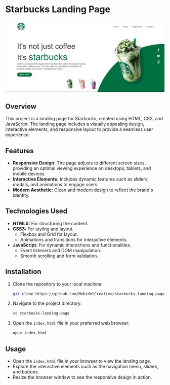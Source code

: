 # Starbucks Landing Page

![Landing Page Preview](image/landing-page-preview.png)

## Overview

This project is a landing page for Starbucks, created using HTML, CSS, and JavaScript. The landing page includes a visually appealing design, interactive elements, and responsive layout to provide a seamless user experience.

## Features

- **Responsive Design:** The page adjusts to different screen sizes, providing an optimal viewing experience on desktops, tablets, and mobile devices.
- **Interactive Elements:** Includes dynamic features such as sliders, modals, and animations to engage users.
- **Modern Aesthetic:** Clean and modern design to reflect the brand's identity.

## Technologies Used

- **HTML5:** For structuring the content.
- **CSS3:** For styling and layout.
  - Flexbox and Grid for layout.
  - Animations and transitions for interactive elements.
- **JavaScript:** For dynamic interactions and functionalities.
  - Event listeners and DOM manipulation.
  - Smooth scrolling and form validation.

## Installation

1. Clone the repository to your local machine:

    ```sh
    git clone https://github.com/MohidulCreative/starbucks-landing-page.git
    ```

2. Navigate to the project directory:

    ```sh
    cd starbucks-landing-page
    ```

3. Open the `index.html` file in your preferred web browser:

    ```sh
    open index.html
    ```

## Usage

- Open the `index.html` file in your browser to view the landing page.
- Explore the interactive elements such as the navigation menu, sliders, and buttons.
- Resize the browser window to see the responsive design in action.


